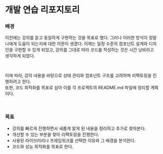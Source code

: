 # 개발 연습 리포지토리

### 배경
이전에는 강의를 듣고 동일하게 구현하는 것을 목표로 했다. 그러나 이러한 방식이 정말 나에게 도움이 되는지에 대한 의문이 생겼다.
이제는 일정 수준의 컴포넌트 설계와 디자인을 구현할 수 있게 되었고, 강의를 그대로 따라 코드를 작성하는 것은 시간 낭비라고 생각하게 되었다.

<br/>

이에 따라, 강의 내용을 바탕으로 상태 관리와 컴포넌트 구조를 고려하며 리팩토링을 진행하려고 한다.<br/>
또한, 코드 최적화를 목표로 삼아 이를 각 프로젝트의 README.md 파일에 정리할 계획이다.

<br/>

### 목표
- 강의를 빠르게 진행하면서 새롭게 알게 된 내용을 정리하고 추가로 찾아본다.
- 개선할 수 있는 부분을 찾아 리팩토링을 진행한다.
- 사용된 라이브러리나 프레임워크를 선택한 이유와 그 배경을 분석한다.
- 코드와 성능 최적화를 목표로 한다.
